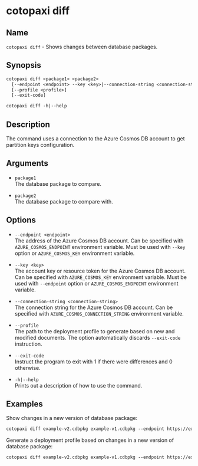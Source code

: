 # cotopaxi diff

<p />

## Name

<p />

`cotopaxi diff` - Shows changes between database packages.

<p />

## Synopsis

<p />

```txt
cotopaxi diff <package1> <package2>
  [--endpoint <endpoint> --key <key>|--connection-string <connection-string>]
  [--profile <profile>]
  [--exit-code]

cotopaxi diff -h|--help
```

<p />

## Description

<p />

The command uses a connection to the Azure Cosmos DB account to get partition keys configuration.

<p />

## Arguments

<p />

- `package1`  
The database package to compare.

<p />

- `package2`  
The database package to compare with.

<p />

## Options

<p />

- `--endpoint <endpoint>`  
The address of the Azure Cosmos DB account. Can be specified with `AZURE_COSMOS_ENDPOINT` environment variable. Must be used with `--key` option or `AZURE_COSMOS_KEY` environment variable.

<p />

- `--key <key>`  
The account key or resource token for the Azure Cosmos DB account. Can be specified with `AZURE_COSMOS_KEY` environment variable. Must be used with `--endpoint` option or `AZURE_COSMOS_ENDPOINT` environment variable.

<p />

- `--connection-string <connection-string>`  
The connection string for the Azure Cosmos DB account. Can be specified with `AZURE_COSMOS_CONNECTION_STRING` environment variable.

<p />

- `--profile`  
The path to the deployment profile to generate based on new and modified documents. The option automatically discards `--exit-code` instruction.

<p />

- `--exit-code`  
Instruct the program to exit with 1 if there were differences and 0 otherwise.

<p />

- `-h|--help`  
Prints out a description of how to use the command.

<p />

## Examples

<p />

Show changes in a new version of database package:

<p />

```txt
cotopaxi diff example-v2.cdbpkg example-v1.cdbpkg --endpoint https://example.documents.azure.com:443 --key $key$
```

<p />

Generate a deployment profile based on changes in a new version of database package:

<p />

```txt
cotopaxi diff example-v2.cdbpkg example-v1.cdbpkg --endpoint https://example.documents.azure.com:443 --key $key$ --profile example-v2.cdbdep
```
